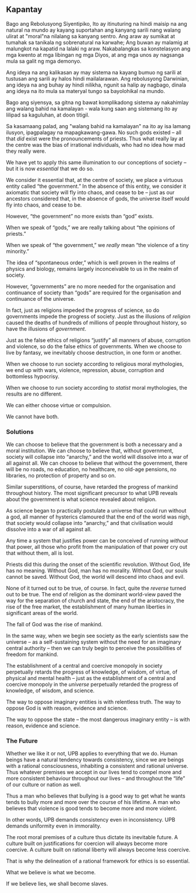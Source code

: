 ## Kapantay

Bago ang Rebolusyong Siyentipiko, Ito ay itinuturing na hindi maisip na ang natural na mundo ay kayang suportahan ang kanyang sarili nang walang ulirat at "moral"na nilalang sa kanyang sentro. Ang araw ay sumikat at tumahak sa tanikala ng sobrenatural na karwahe; Ang buwan ay malamig at malungkot na kapatid na lalaki ng araw. Nakabalangkas sa konstelasyon ang mga kwento at mga libingan ng mga Diyos, at ang mga unos ay nagsanga mula sa galit ng mga demonyo.

Ang ideya na ang kalikasan ay may sistema na kayang bumuo ng sarili at tustusan ang sarili ay halos hindi mailalarawan. Ang rebolusyong Darwinian, ang ideya na ang buhay ay hindi nilikha, ngunit sa halip ay nagbago, dinala ang ideya na ito mula sa materyal tungo sa bayolohikal na mundo.

Bago ang siyensya, sa gitna ng bawat komplikadong sistema ay nakahimlay ang walang bahid na kamalayan - wala kung saan ang sistemang ito ay lilipad sa kaguluhan, at doon titigil.

Sa kasamaang palad, ang "walang bahid na kamalayan" na ito ay isa lamang ilusyon, ipagpalagay na mapagkawang-gawa. No such gods existed – all that *did* exist were the pronouncements of priests. Thus what really lay at the centre was the bias of irrational individuals, who had no idea how mad they really were.

We have yet to apply this same illumination to our conceptions of society – but it is now *essential* that we do so.

We consider it essential that, at the centre of society, we place a virtuous entity called “the government.” In the absence of this entity, we consider it axiomatic that society will fly into chaos, and cease to be – just as our ancestors considered that, in the absence of gods, the universe itself would fly into chaos, and cease to be.

However, “the government” no more exists than “god” exists.

When we speak of “gods,” we are really talking about “the opinions of priests.”

When we speak of “the government,” we *really* mean “the violence of a tiny minority.”

The idea of “spontaneous order,” which is well proven in the realms of physics and biology, remains largely inconceivable to us in the realm of society.

However, “governments” are no more needed for the organisation and continuance of society than “gods” are required for the organisation and continuance of the universe.

In fact, just as religions impeded the progress of science, so do governments impede the progress of society. Just as the illusions of *religion* caused the deaths of hundreds of millions of people throughout history, so have the illusions of *government*.

Just as the false ethics of religions “justify” all manners of abuse, corruption and violence, so do the false ethics of governments. When we choose to live by fantasy, we inevitably choose destruction, in one form or another.

When we choose to run society according to religious moral mythologies, we end up with wars, violence, repression, abuse, corruption and bottomless hypocrisy.

When we choose to run society according to *statist* moral mythologies, the results are no different.

We can either choose virtue or compulsion.

We cannot have both.

### Solutions

We can choose to believe that the government is both a necessary and a moral institution. We can choose to believe that, without government, society will collapse into “anarchy,” and the world will dissolve into a war of all against all. We can choose to believe that without the government, there will be no roads, no education, no healthcare, no old-age pensions, no libraries, no protection of property and so on.

Similar superstitions, of course, have retarded the progress of mankind throughout history. The most significant precursor to what UPB reveals about the government is what science revealed about religion.

As science began to practically postulate a universe that could run without a god, all manner of hysterics clamoured that the end of the world was nigh, that society would collapse into “anarchy,” and that civilisation would dissolve into a war of all against all.

Any time a system that justifies power can be conceived of running *without* that power, all those who profit from the manipulation of that power cry out that without them, all is lost.

Priests did this during the onset of the scientific revolution. Without God, life has no meaning. Without God, man has no morality. Without God, our souls cannot be saved. Without God, the world will descend into chaos and evil.

None of it turned out to be true, of course. In fact, quite the *reverse* turned out to be true. The end of religion as the dominant world-view paved the way for the separation of church and state, the end of the aristocracy, the rise of the free market, the establishment of many human liberties in significant areas of the world.

The fall of God was the rise of mankind.

In the same way, when we begin see society as the early scientists saw the universe – as a self-sustaining system without the need for an imaginary central authority – then we can truly begin to perceive the possibilities of freedom for mankind.

The establishment of a central and coercive monopoly in society perpetually retards the progress of knowledge, of wisdom, of virtue, of physical and mental health – just as the establishment of a central and coercive monopoly in the *universe* perpetually retarded the progress of knowledge, of wisdom, and science.

The way to oppose imaginary entities is with relentless truth. The way to oppose God is with reason, evidence and science.

The way to oppose the state – the most dangerous imaginary entity – is with reason, evidence and science.

### The Future

Whether we like it or not, UPB applies to everything that we do. Human beings have a natural tendency towards consistency, since we are beings with a rational consciousness, inhabiting a consistent and rational universe. Thus whatever premises we accept in our lives tend to compel more and more consistent behaviour throughout our lives – and throughout the “life” of our culture or nation as well.

Thus a man who believes that bullying is a good way to get what he wants tends to bully more and more over the course of his lifetime. A man who believes that violence is good tends to become more and more violent.

In other words, UPB demands consistency even in inconsistency. UPB demands uniformity even in immorality.

The root moral premises of a culture thus dictate its inevitable future. A culture built on justifications for coercion will always become more coercive. A culture built on rational liberty will always become less coercive.

That is why the delineation of a rational framework for ethics is so essential.

What we believe is what we become.

If we believe lies, we shall become slaves.